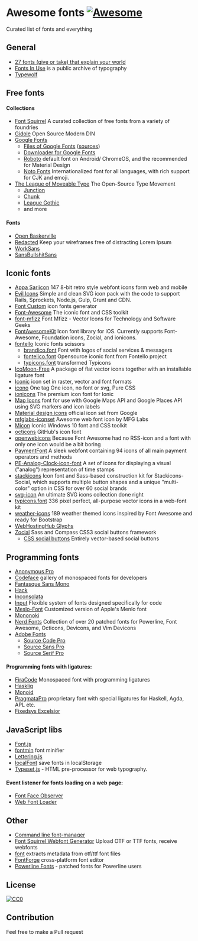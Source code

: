 # Awesome fonts [![Awesome](https://cdn.rawgit.com/sindresorhus/awesome/d7305f38d29fed78fa85652e3a63e154dd8e8829/media/badge.svg)](https://github.com/sindresorhus/awesome)
Curated list of fonts and everything

## General
* [27 fonts (give or take) that explain your world](http://www.vox.com/2015/2/8/7475667/27-fonts-give-or-take-that-explain-your-world)
* [Fonts In Use](http://fontsinuse.com/) is a public archive of typography
* [Typewolf](https://www.typewolf.com/)

## Free fonts

#### Collections
* [Font Squirrel](https://www.fontsquirrel.com/) A curated collection of free fonts from a variety of foundries
* [Gidole](http://gidole.github.io/) Open Source Modern DIN
* [Google Fonts](https://www.google.com/fonts)
  * [Files of Google Fonts](https://github.com/google/fonts) ([sources](https://github.com/googlefonts))
  * [Downloader for Google Fonts](https://github.com/qrpike/Web-Font-Load)
  * [Roboto](https://github.com/google/roboto) default font on Android/ ChromeOS, and the recommended for Material Design
  * [Noto Fonts](https://github.com/googlei18n/noto-fonts) Internationalized font for all languages, with rich support for CJK and emoji.
* [The League of Moveable Type](https://www.theleagueofmoveabletype.com/) The Open-Source Type Movement
  * [Junction](https://www.theleagueofmoveabletype.com/junction)
  * [Chunk](https://www.theleagueofmoveabletype.com/chunk)
  * [League Gothic](https://www.theleagueofmoveabletype.com/league-gothic)
  * and more

#### Fonts
* [Open Baskerville](http://klepas.org/openbaskerville/)
* [Redacted](https://github.com/christiannaths/Redacted-Font) Keep your wireframes free of distracting Lorem Ipsum
* [WorkSans](https://github.com/weiweihuanghuang/Work-Sans)
* [SansBullshitSans](https://github.com/RoelN/SansBullshitSans)

## Iconic fonts
* [Appa Sariicon](https://github.com/sariina/appa-sariicon) 147 8-bit retro style webfont icons form web and mobile
* [Evil Icons](http://evil-icons.io/) Simple and clean SVG icon pack with the code to support Rails, Sprockets, Node.js, Gulp, Grunt and CDN.
* [Font Custom](https://github.com/FontCustom/fontcustom) icon fonts generator
* [Font-Awesome](http://fontawesome.io) The iconic font and CSS toolkit
* [font-mfizz](https://github.com/fizzed/font-mfizz) Font Mfizz - Vector Icons for Technology and Software Geeks
* [FontAwesomeKit](https://github.com/PrideChung/FontAwesomeKit) Icon font library for iOS. Currently supports Font-Awesome, Foundation icons, Zocial, and ionicons.
* [fontello](http://fontello.com) Iconic fonts scissors
  * [brandico.font](http://fontello.github.io/brandico.font/demo.html) Font with logos of social services & messagers
  * [fontelico.font](http://fontello.github.io/fontelico.font/demo.html) Opensource iconic font from Fontello project
  * [typicons.font](http://fontello.github.io/typicons.font/demo.html) transformed Typicons
* [IcoMoon-Free](https://icomoon.io) A package of flat vector icons together with an installable ligature font
* [Iconic](https://github.com/somerandomdude/Iconic) icon set in raster, vector and font formats
* [icono](http://saeedalipoor.github.io/icono/) One tag One icon, no font or svg, Pure CSS
* [ionicons](http://ionicons.com/) The premium icon font for Ionic
* [Map Icons](https://github.com/scottdejonge/map-icons) font for use with Google Maps API and Google Places API using SVG markers and icon labels
* [Material design icons](https://github.com/google/material-design-icons) official icon set from Google
* [mfglabs-iconset](http://mfglabs.github.io/mfglabs-iconset/) Awesome web font icon by MFG Labs
* [Micon](https://github.com/xtoolkit/Micon) Iconic Windows 10 font and CSS toolkit
* [octicons](https://octicons.github.com/) GitHub's icon font
* [openwebicons](http://pfefferle.github.io/openwebicons/) Because Font Awesome had no RSS-icon and a font with only one icon would be a bit boring
* [PaymentFont](http://paymentfont.io) A sleek webfont containing 94 icons of all main payment operators and methods
* [PE-Analog-Clock-icon-font](https://github.com/jhogue/PE-Analog-Clock-icon-font) A set of icons for displaying a visual ("analog") representation of time stamps
* [stackicons](https://github.com/parkerbennett/stackicons) Icon font and Sass-based construction kit for Stackicons-Social, which supports multiple button shapes and a unique "multi-color" option in CSS for over 60 social brands
* [svg-icon](http://leungwensen.github.io/svg-icon/) An ultimate SVG icons collection done right
* [typicons.font](http://typicons.com) 336 pixel perfect, all-purpose vector icons in a web-font kit
* [weather-icons](http://erikflowers.github.io/weather-icons/) 189 weather themed icons inspired by Font Awesome and ready for Bootstrap
* [WebHostingHub Glyphs](https://github.com/whhglyphs/webhostinghub-glyphs)
* [Zocial](https://github.com/adamstac/zocial) Sass and Compass CSS3 social buttons framework
  * [CSS social buttons](https://github.com/smcllns/css-social-buttons) Entirely vector-based social buttons

## Programming fonts
* [Anonymous Pro](http://www.marksimonson.com/fonts/view/anonymous-pro)
* [Codeface](https://github.com/chrissimpkins/codeface) gallery of monospaced fonts for developers
* [Fantasque Sans Mono](https://github.com/belluzj/fantasque-sans)
* [Hack](https://github.com/chrissimpkins/Hack)
* [Inconsolata](http://levien.com/type/myfonts/inconsolata.html)
* [Input](http://input.fontbureau.com) Flexible system of fonts designed specifically for code
* [Meslo-Font](https://github.com/andreberg/Meslo-Font) Customized version of Apple's Menlo font
* [Mononoki](http://madmalik.github.io/mononoki/)
* [Nerd Fonts](https://github.com/ryanoasis/nerd-fonts) Collection of over 20 patched fonts for Powerline, Font Awesome, Octicons, Devicons, and Vim Devicons
* [Adobe Fonts](https://github.com/adobe-fonts)
  * [Source Code Pro](http://adobe-fonts.github.io/source-code-pro/)
  * [Source Sans Pro](https://github.com/adobe-fonts/source-sans-pro)
  * [Source Serif Pro](https://github.com/adobe-fonts/source-serif-pro)

#### Programming fonts with ligatures:
* [FiraCode](https://github.com/tonsky/FiraCode) Monospaced font with programming ligatures
* [Hasklig](https://github.com/i-tu/Hasklig)
* [Monoid](https://github.com/larsenwork/monoid)
* [PragmataPro](http://www.fsd.it/shop/fonts/pragmatapro) proprietary font with special ligatures for Haskell, Agda, APL etc.
* [Fixedsys Excelsior](https://github.com/kika/fixedsys)

## JavaScript libs
* [Font.js](http://pomax.nihongoresources.com/pages/Font.js/)
* [fontmin](https://github.com/ecomfe/fontmin) font minifier
* [Lettering.js](https://github.com/davatron5000/Lettering.js)
* [localFont](https://github.com/jaicab/localFont) save fonts in localStorage
* [Typeset.js](https://github.com/davidmerfield/typeset) - HTML pre-processor for web typography.

#### Event listener for fonts loading on a web page:
* [Font Face Observer](https://github.com/bramstein/fontfaceobserver)
* [Web Font Loader](https://github.com/typekit/webfontloader)

## Other
* [Command line font-manager](https://github.com/penman/font)
* [Font Squirrel Webfont Generator](https://www.fontsquirrel.com/tools/webfont-generator) Upload OTF or TTF fonts, receive webfonts
* [font](https://github.com/Benvie/font) extracts metadata from otf/ttf font files
* [FontForge](https://github.com/fontforge/fontforge) cross-platform font editor
* [Powerline Fonts](https://github.com/powerline/fonts) - patched fonts for Powerline users

## License

[![CC0](https://licensebuttons.net/p/zero/1.0/88x31.png)](https://creativecommons.org/publicdomain/zero/1.0/)

## Contribution

Feel free to make a Pull request
